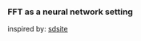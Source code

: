 ### FFT as a neural network setting

inspired by: [sdsite](https://sidsite.com/posts/fourier-nets/)
